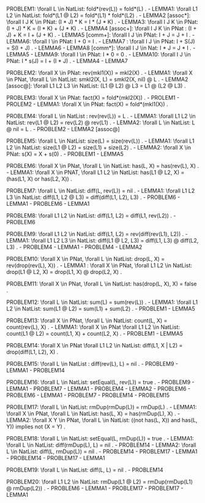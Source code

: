 PROBLEM1: \forall L \in NatList: fold*(rev(L)) = fold*(L) .
    - LEMMA1: \forall L1 L2 \in NatList: fold*(L1 @ L2) = fold*(L1) * fold*(L2) .
        - LEMMA2 [assoc*]: \forall I J K \in PNat: (I * J) * K = I * (J * K) .
            - LEMMA3: \forall I J K \in PNat: (I + J) * K = (I * K) + (J * K) .
                - LEMMA4 [assoc+]: \forall I J K \in PNat : (I + J) + K = I + (J + K) .
                - LEMMA5 [comm+]: \forall I J \in PNat: I + J = J + I .
                    - LEMMA6: \forall I \in PNat: I + 0 = I .
                    - LEMMA7 : \forall I J \in PNat: I + S(J) = S(I + J) .
                        - LEMMA6
    - LEMMA8 [comm*]: \forall I J \in Nat: I * J = J * I .
        - LEMMA5
        - LEMMA9: \forall I \in PNat: I * 0 = 0 .
        - LEMMA10: \forall I J \in PNat: I * s(J) = I + (I * J) .
            - LEMMA4
            - LEMMA7

PROBLEM2: \forall X \in PNat: rev(mkl1(X)) = mkl2(X) .
    - LEMMA1: \forall X \in PNat, \forall L \in NatList: smkl2(X, L) = smkl2(X, nil) @ L .
        - LEMMA2 [assoc@]: \forall L1 L2 L3 \in NatList: (L1 @ L2) @ L3 = L1 @ (L2 @ L3) . 

PROBLEM3: \forall X \in PNat: fact(X) = fold*(mkl2(X)) .
    - PROLEM1
    - PROLEM2
    - LEMMA1: \forall X \in PNat: fact(X) = fold*(mkl1(X)) .

PROBLEM4: \forall L \in NatList : rev(rev(L)) = L .
    - LEMMA1: \forall L1 L2 \in NatList: rev(L1 @ L2) = rev(L2) @ rev(L1) .
        - LEMMA2: \forall L \in NatList: L @ nil = L .
        - PROBLEM2 - LEMMA2 [assoc@]

PROBLEM5: \forall L \in NatList: size(L) = size(rev(L)) .
    - LEMMA1: \forall L1 L2 \in NatList: size(L1 @ L2) = size(L1) + size(L2) .
    - LEMMA2: \forall X \in PNat: s(X) = X + s(0) .
        - PROBLEM1 - LEMMA5

PROBLEM6: \forall X \in PNat, \forall L \in NatList: has(L, X) = has(rev(L), X) .
    - LEMMA1: \forall X \in PNAT, \forall L1 L2 \in NatList: has(L1 @ L2, X) = (has(L1, X) or has(L2, X)) .

PROBLEM7: \forall L \in NatList: diff(L, rev(L)) = nil .
    - LEMMA1: \forall L1 L2 L3 \in NatList: diff(L1, L2 @ L3) = diff(diff(L1, L2), L3) .
        - PROBLEM6 - LEMMA1
    - PROBLEM6 - LEMMA1 

PROBLEM8: \forall L1 L2 \in NatList: diff(L1, L2) = diff(L1, rev(L2)) .
    - PROBLEM6

PROBLEM9: \forall L1 L2 \in NatList: diff(L1, L2) = rev(diff(rev(L1), L2)) .
    - LEMMA1: \forall L1 L2 L3 \in NatList: diff(L1 @ L2, L3) = diff(L1, L3) @ diff(L2, L3) .
    - PROBLEM4 - LEMMA1
    - PROBLEM4 - LEMMA2

PROBLEM10: \forall X \in PNat, \forall L \in NatList: drop(L, X) = rev(drop(rev(L), X)) .
    - LEMMA1 : \forall X \in PNat, \forall L1 L2 \in NatList: drop(L1 @ L2, X) = drop(L1, X) @ drop(L2, X) .

PROBLEM11: \forall X \in PNat, \forall L \in NatList: has(drop(L, X), X) = false .

PROBLEM12: \forall L \in NatList: sum(L) = sum(rev(L)) .
    - LEMMA1: \forall L1 L2 \in NatList: sum(L1 @ L2) = sum(L1) + sum(L2) .
    - PROBLEM1 - LEMMA5

PROBLEM13: \forall X \in PNat, \forall L \in NatList: count(L, X) = count(rev(L), X) .
    - LEMMA1: \forall X \in PNat \forall L1 L2 \in NatList: count(L1 @ L2) = count(L1, X) + count(L2, X) .
    - PROBLEM1 - LEMMA5

PROBLEM14: \forall X \in PNat \forall L1 L2 \in NatList: diff(L1, X | L2) = drop(diff(L1, L2), X) .

PROBLEM15: \forall L \in NatList : diff(rev(L), L) = nil .
    - PROBLEM9 - LEMMA1
    - PROBLEM14

PROBLEM16: \forall L \in NatList: setEqual(L, rev(L)) = true .
    - PROBLEM9 - LEMMA1
    - PROBLEM7 - LEMMA1
    - PROBLEM4 - LEMMA2
    - PROBLEM6
    - PROBLEM6 - LEMMA1
    - PROBLEM7
    - PROBLEM14
    - PROBLEM15

PROBLEM17: \forall L \in NatList: rmDup(rmDup(L)) = rmDup(L) .
    - LEMMA1: \forall X \in PNat, \forall L \in NatList: has(L, X) = has(rmDup(L), X) .
        - LEMMA2: \forall X Y \in PNat, \forall L \in NatList: ((not has(L, X)) and has(L, Y)) implies not (X = Y) .

PROBLEM18: \forall L \in NatList: setEqual(L, rmDup(L)) = true .
    - LEMMA1: \forall L \in NatList: diff(rmDup(L), L) = nil .
        - PROBLEM14
    - LEMMA2: \forall L \in NatList: diff(L, rmDup(L)) = nil .
        - PROBLEM14
        - PROBLEM17 - LEMMA1
    - PROBLEM14
    - PROBLEM17 - LEMMA1

PROBLEM19: \forall L \in NatList: diff(L, L) = nil .
    - PROBLEM14

PROBLEM20: \forall L1 L2 \in NatList: rmDup(L1 @ L2) = rmDup(rmDup(L1) @ rmDup(L2)) .
    - PROBLEM6 - LEMMA1
    - PROBLEM17
    - PROBLEM17 - LEMMA1